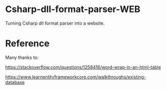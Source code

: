 # Csharp-dll-format-parser-WEB

Turning Csharp dll format parser into a website.

# Reference

Many thanks to:

https://stackoverflow.com/questions/1258416/word-wrap-in-an-html-table

https://www.learnentityframeworkcore.com/walkthroughs/existing-database
